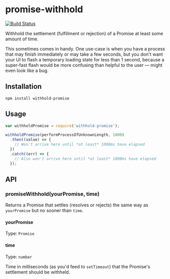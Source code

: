 # promise-withhold

[![Build Status](https://travis-ci.org/davidtheclark/withhold-promise.svg?branch=master)](https://travis-ci.org/davidtheclark/withhold-promise)

Withhold the settlement (fulfillment or rejection) of a Promise at least some amount of time.

This sometimes comes in handy. One use-case is when you have a process that may finish immediately or may take a few seconds, but you don't want your UI to flash a temporary loading state for less than 1 second, because a super-fast flash would be more confusing than helpful to the user — might even look like a bug.

## Installation

```
npm install withhold-promise
```

## Usage

```js
var withholdPromise = require('withhold-promise');

withholdPromise(performProcessOfUnknownLength, 1000)
  .then((value) => {
    // Won't arrive here until *at least* 1000ms have elapsed
  })
  .catch((err) => {
    // Also won't arrive here until *at least* 1000ms have elapsed
  });
```

## API

### promiseWithhold(yourPromise, time)

Returns a Promise that settles (resolves or rejects) the same way as `yourPromise` but no sooner than `time`.

#### yourPromise

Type: `Promise`

#### time

Type: `number`

Time in milliseconds (as you'd feed to `setTimeout`) that the Promise's settlement should be withheld.
